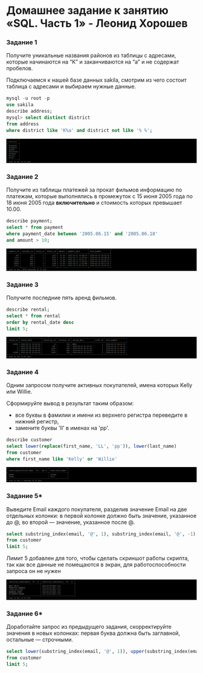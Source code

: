 # Домашнее задание к занятию «SQL. Часть 1» - Леонид Хорошев

### Задание 1

Получите уникальные названия районов из таблицы с адресами, которые начинаются на “K” и заканчиваются на “a” и не содержат пробелов.

Подключаемся к нашей базе данных sakila, смотрим из чего состоит таблица с адресами и выбираем нужные данные.

```sql
mysql -u root -p
use sakila
describe address;
mysql> select distinct district
from address
where district like 'K%a' and district not like '% %';
```

![alt text](https://github.com/LeonidKhoroshev/databases/blob/main/SQL1/SQL1.1.png)

### Задание 2

Получите из таблицы платежей за прокат фильмов информацию по платежам, которые выполнялись в промежуток с 15 июня 2005 года по 18 июня 2005 года **включительно** и стоимость которых превышает 10.00.

```sql
describe payment;
select * from payment
where payment_date between '2005.06.15' and '2005.06.18'
and amount > 10;
```

![alt text](https://github.com/LeonidKhoroshev/databases/blob/main/SQL1/SQL1.2.png)

### Задание 3

Получите последние пять аренд фильмов.

```sql
describe rental;
select * from rental
order by rental_date desc
limit 5;
```

![alt text](https://github.com/LeonidKhoroshev/databases/blob/main/SQL1/SQL1.3.png)



### Задание 4

Одним запросом получите активных покупателей, имена которых Kelly или Willie. 

Сформируйте вывод в результат таким образом:
- все буквы в фамилии и имени из верхнего регистра переведите в нижний регистр,
- замените буквы 'll' в именах на 'pp'.

```sql
describe customer
select lower(replace(first_name, 'LL', 'pp')), lower(last_name)
from customer
where first_name like 'Kelly' or 'Willie'
```

![alt text](https://github.com/LeonidKhoroshev/databases/blob/main/SQL1/SQL1.4.png)
  
### Задание 5*

Выведите Email каждого покупателя, разделив значение Email на две отдельных колонки: в первой колонке должно быть значение, указанное до @, во второй — значение, указанное после @.

```sql
select substring_index(email, '@', 1), substring_index(email, '@', -1)
from customer
limit 5;
```
Лимит 5 добавлен для того, чтобы сделать скриншот работы скрипта, так как все данные не помещаются в экран, для работоспособности запроса он не нужен

![alt text](https://github.com/LeonidKhoroshev/databases/blob/main/SQL1/SQL1.5.png)


### Задание 6*

Доработайте запрос из предыдущего задания, скорректируйте значения в новых колонках: первая буква должна быть заглавной, остальные — строчными.

```sql
select lower(substring_index(email, '@', 1)), upper(substring_index(email, '@', -1))
from customer
limit 5;
```
